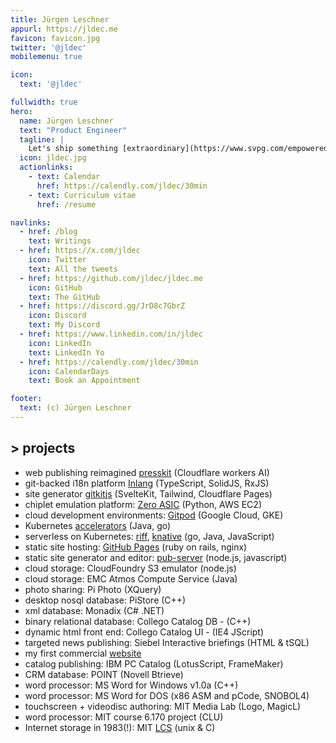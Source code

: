 ```yaml
---
title: Jürgen Leschner
appurl: https://jldec.me
favicon: favicon.jpg
twitter: '@jldec'
mobilemenu: true

icon:
  text: '@jldec'

fullwidth: true
hero:
  name: Jürgen Leschner
  text: "Product Engineer"
  tagline: |
    Let's ship something [extraordinary](https://www.svpg.com/empowered-product-teams/) today.
  icon: jldec.jpg
  actionlinks:
    - text: Calendar
      href: https://calendly.com/jldec/30min
    - text: Curriculum vitae
      href: /resume

navlinks:
  - href: /blog
    text: Writings
  - href: https://x.com/jldec
    icon: Twitter
    text: All the tweets
  - href: https://github.com/jldec/jldec.me
    icon: GitHub
    text: The GitHub
  - href: https://discord.gg/JrD8c7GbrZ
    icon: Discord
    text: My Discord
  - href: https://www.linkedin.com/in/jldec
    icon: LinkedIn
    text: LinkedIn Yo
  - href: https://calendly.com/jldec/30min
    icon: CalendarDays
    text: Book an Appointment

footer:
  text: (c) Jürgen Leschner
---
```


## > projects

- web publishing reimagined [presskit](https://github.com/jldec/presskit/) (Cloudflare workers AI)
- git-backed i18n platform [Inlang](https://inlang.com/) (TypeScript, SolidJS, RxJS)
- site generator [gitkitjs](https://gitkitjs.dev/) (SvelteKit, Tailwind, Cloudflare Pages)
- chiplet emulation platform: [Zero ASIC](https://www.zeroasic.com/emulation) (Python, AWS EC2)
- cloud development environments: [Gitpod](https://www.gitpod.io/cde) (Google Cloud, GKE)
- Kubernetes [accelerators](https://docs.vmware.com/en/Application-Accelerator-for-VMware-Tanzu/index.html) (Java, go)
- serverless on Kubernetes: [riff](https://projectriff.io), [knative](https://knative.dev/docs/concepts/) (go, Java, JavaScript)
- static site hosting: [GitHub Pages](https://pages.github.com) (ruby on rails, nginx)
- static site generator and editor: [pub-server](https://github.com/jldec/pub-server) (node.js, javascript)
- cloud storage: CloudFoundry S3 emulator (node.js)
- cloud storage: EMC Atmos Compute Service (Java)
- photo sharing: Pi Photo (XQuery)
- desktop nosql database: PiStore (C++)
- xml database: Monadix (C# .NET)
- binary relational database: Collego Catalog DB -  (C++)
- dynamic html front end: Collego Catalog UI - (IE4 JScript)
- targeted news publishing: Siebel Interactive briefings (HTML & tSQL)
- my first commercial [website](https://web.archive.org/web/19961222064651/https://www.fmctraining.com/)
- catalog publishing: IBM PC Catalog (LotusScript, FrameMaker)
- CRM database: POINT (Novell Btrieve)
- word processor: MS Word for Windows v1.0a (C++)
- word processor: MS Word for DOS (x86 ASM and pCode, SNOBOL4)
- touchscreen + videodisc authoring: MIT Media Lab (Logo, MagicL)
- word processor: MIT course 6.170 project (CLU)
- Internet storage in 1983(!): MIT [LCS](https://web.mit.edu/Saltzer/www/publications/endtoend/endtoend.pdf) (unix & C)